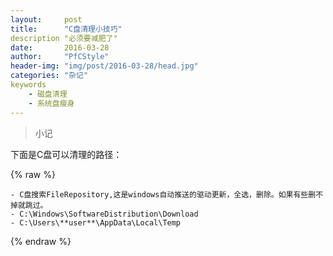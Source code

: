 ```yaml
---
layout:		post
title:		"C盘清理小技巧"
description	"必须要减肥了"
date:		2016-03-28
author:		"PfCStyle"
header-img:	"img/post/2016-03-28/head.jpg"
categories: "杂记"
keywords
    - 磁盘清理
    - 系统盘瘦身
---
```


> 小记

下面是C盘可以清理的路径：

{% raw %}

```path
- C盘搜索FileRepository,这是windows自动推送的驱动更新，全选，删除。如果有些删不掉就跳过。
- C:\Windows\SoftwareDistribution\Download
- C:\Users\**user**\AppData\Local\Temp
```

{% endraw %}